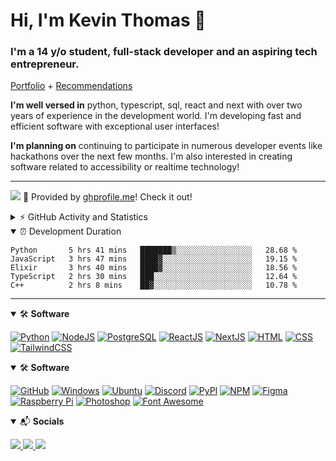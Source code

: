 # Hi, I'm Kevin Thomas 👋

### I'm a 14 y/o student, full-stack developer and an aspiring tech entrepreneur.

[Portfolio](https://kevinthomas.codes/) + [Recommendations](https://github.com/trustedmercury/Testimonials)

**I'm well versed in** python, typescript, sql, react and next with over two years of experience in the development world. I'm developing fast and efficient software with exceptional user interfaces!

**I'm planning on** continuing to participate in numerous developer events like hackathons over the next few months. I'm also interested in creating software related to accessibility or realtime technology!

---

![](https://api.ghprofile.me/view?username=trustedmercury) 💖 Provided by [ghprofile.me](https://github.com/trustedmercury/ghprofile.me)! Check it out!

<details>
  <summary>⚡ GitHub Activity and Statistics</summary> 
  <img src="https://github-readme-stats.vercel.app/api?username=trustedmercury&count_private=true&show_icons=true&theme=gotham" />
</details>

<details open>
<summary>
⏰ Development Duration
</summary>
<p>

<!--START_SECTION:waka-->
```text
Python       5 hrs 41 mins   ███████▒░░░░░░░░░░░░░░░░░   28.68 % 
JavaScript   3 hrs 47 mins   ████▓░░░░░░░░░░░░░░░░░░░░   19.15 % 
Elixir       3 hrs 40 mins   ████▓░░░░░░░░░░░░░░░░░░░░   18.56 % 
TypeScript   2 hrs 30 mins   ███░░░░░░░░░░░░░░░░░░░░░░   12.64 % 
C++          2 hrs 8 mins    ██▓░░░░░░░░░░░░░░░░░░░░░░   10.78 % 
```
<!--END_SECTION:waka-->

</p>
</details>

---

<!--
[![NAME_HERE](https://img.shields.io/badge/NAME_HERE-COLOR_HERE?style=for-the-badge&logo=NAME_HERE&logoColor=white)]()
-->

<!-- Ignore the indentation -->
<details open>
<summary>🛠 <b>Software</b></summary>
<p>

[![Python](https://img.shields.io/badge/Python-3776AB?style=for-the-badge&logo=python&logoColor=white)]()
[![NodeJS](https://img.shields.io/badge/NodeJS-529f44?style=for-the-badge&logo=node.js&logoColor=white)]()
[![PostgreSQL](https://img.shields.io/badge/PostgreSQL-336791?style=for-the-badge&logo=PostgreSQL&logoColor=white)]()
[![ReactJS](https://img.shields.io/badge/ReactJS-61DAFB?style=for-the-badge&logo=react&logoColor=black)]()
[![NextJS](https://img.shields.io/badge/NextJS-000000?style=for-the-badge&logo=next.js&logoColor=white)]()
[![HTML](https://img.shields.io/badge/HTML-E34F26?style=for-the-badge&logo=html5&logoColor=white)]()
[![CSS](https://img.shields.io/badge/CSS-1572B6?style=for-the-badge&logo=css3&logoColor=white)]()
[![TailwindCSS](https://img.shields.io/badge/TailwindCSS-38B2AC?style=for-the-badge&logo=Tailwind%20CSS&logoColor=white)]()

</p>
</details>

<!-- Ignore the indentation -->
<details open>
<summary>🛠 <b>Software</b></summary>
<p>

[![GitHub](https://img.shields.io/badge/GitHub-181717?style=for-the-badge&logo=GitHub&logoColor=white)]()
[![Windows](https://img.shields.io/badge/Windows-0078D6?style=for-the-badge&logo=Windows&logoColor=white)]()
[![Ubuntu](https://img.shields.io/badge/Ubuntu-E95420?style=for-the-badge&logo=Ubuntu&logoColor=white)]()
[![Discord](https://img.shields.io/badge/Discord-7289DA?style=for-the-badge&logo=Discord&logoColor=white)]()
[![PyPI](https://img.shields.io/badge/PyPI-3775A9?style=for-the-badge&logo=PyPI&logoColor=white)]()
[![NPM](https://img.shields.io/badge/NPM-CB3837?style=for-the-badge&logo=NPM&logoColor=white)]()
[![Figma](https://img.shields.io/badge/Figma-F24E1E?style=for-the-badge&logo=Figma&logoColor=white)]()
[![Raspberry Pi](https://img.shields.io/badge/Raspberry%20Pi-C51A4A?style=for-the-badge&logo=Raspberry%20Pi&logoColor=white)]()
[![Photoshop](https://img.shields.io/badge/Photoshop-31A8FF?style=for-the-badge&logo=Adobe%20Photoshop&logoColor=white)]()
[![Font Awesome](https://img.shields.io/badge/Font%20Awesome-339AF0?style=for-the-badge&logo=Font%20Awesome&logoColor=white)]()

</p>
</details>

<!-- Ignore the indentation -->
<details open>
<summary>📬 <b>Socials</b></summary>
<p>

<a href="mailto:trustedmercury@gmail.com" target="_blank">
  <img src="https://img.shields.io/badge/Email-D14836?style=for-the-badge&logo=Gmail&logoColor=white" />
</a>
<a href="https://github.com/trustedmercury" target="_blank">
  <img src="https://img.shields.io/badge/GITHUB-181717?style=for-the-badge&logo=github" />
</a>
<!-- <a href="https://discord.gg/32aMzp8" target="_blank">
  <img src="https://img.shields.io/badge/DISCORD-7289DA?style=for-the-badge&logo=discord&logoColor=white" />
</a> -->
<a href="https://twitter.com/trustedmercury" target="_blank">
  <img src="https://img.shields.io/badge/TWITTER-1DA1F2?style=for-the-badge&logo=twitter&logoColor=white" />
</a>

</p>
</details>
